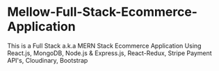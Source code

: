 # Mellow-Full-Stack-Ecommerce-Application
This is a Full Stack a.k.a MERN Stack Ecommerce Application Using React.js, MongoDB, Node.js &amp; Express.js, React-Redux, Stripe Payment API's, Cloudinary, Bootstrap
